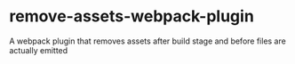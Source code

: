 # remove-assets-webpack-plugin
A webpack plugin that removes assets after build stage and before files are actually emitted

